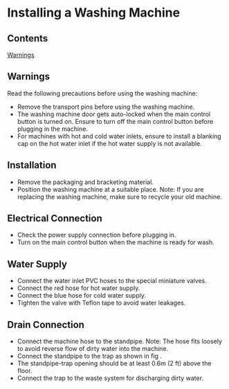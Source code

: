 # Installing a Washing Machine
## Contents
[Warnings](#Warnings)
## Warnings
Read the following precautions before using the washing machine:
* Remove the transport pins before using the washing machine.
* The washing machine door gets auto-locked when the main control button is turned on. Ensure to turn off the main control button before plugging in the machine. 
* For machines with hot and cold water inlets,  ensure to install a blanking cap on the hot water inlet if the hot water supply is not available.

## Installation 
* Remove the packaging and bracketing material.
* Position the washing machine at a suitable place.
Note: If you are replacing the washing machine, make sure to recycle your old machine.
## Electrical Connection
* Check the power supply connection before plugging in.
* Turn on the main control button when the machine is ready for wash.
## Water Supply
* Connect the water inlet PVC hoses to the special miniature valves.
* Connect the red hose for hot water supply.
* Connect the blue hose for cold water supply.
* Tighten the valve with Teflon tape to avoid water leakages.
## Drain Connection
* Connect the machine hose to the standpipe.
Note: The hose fits loosely  to avoid reverse flow of dirty water into the machine.
* Connect the standpipe to the trap as shown in fig .
* The standpipe-trap opening should be at least 0.6m (2 ft) above the floor.
* Connect  the trap to the waste system for discharging dirty water. 


